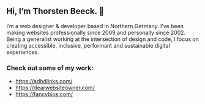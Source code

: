 ## Hi, I’m Thorsten Beeck. 👋

I’m a web designer & developer based in Northern Germany. I’ve been making websites professionally since 2009 and personally since 2002. Being a generalist working at the intersection of design and code, I focus on creating accessible, inclusive, performant and sustainable digital experiences.

### Check out some of my work:

- https://adhdlinks.com/
- https://dearwebsiteowner.com/
- https://fancybios.com/

